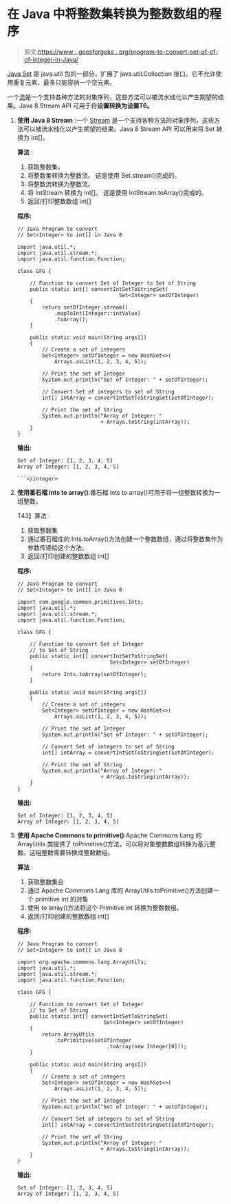 # 在 Java 中将整数集转换为整数数组的程序

> 原文:[https://www . geesforgeks . org/program-to-convert-set-of-of-of-integer-in-Java/](https://www.geeksforgeeks.org/program-to-convert-set-of-integer-to-array-of-integer-in-java/)

[Java Set](https://www.geeksforgeeks.org/set-in-java/) 是 java.util 包的一部分，扩展了 java.util.Collection 接口。它不允许使用重复元素，最多只能容纳一个空元素。

一个[流](https://www.geeksforgeeks.org/stream-in-java/)是一个支持各种方法的对象序列，这些方法可以被流水线化以产生期望的结果。Java 8 Stream API 可用于将**设置<integer>转换为<string>设置</string></integer>T6。**

1.  **使用 Java 8 Stream** :一个 [Stream](https://www.geeksforgeeks.org/stream-in-java/) 是一个支持各种方法的对象序列，这些方法可以被流水线化以产生期望的结果。Java 8 Stream API 可以用来将 Set <integer>转换为 int[]。

    **算法** :

    1.  获取整数集。
    2.  将整数集转换为整数流。
        这是使用 Set.stream()完成的。
    3.  将整数流转换为整数流。
    4.  将 IntStream 转换为 int[]。
        这是使用 IntStream.toArray()完成的。
    5.  返回/打印整数数组 int[]

    **程序:**

    ```
    // Java Program to convert
    // Set<Integer> to int[] in Java 8

    import java.util.*;
    import java.util.stream.*;
    import java.util.function.Function;

    class GFG {

        // Function to convert Set of Integer to Set of String
        public static int[] convertIntSetToStringSet(
                                     Set<Integer> setOfInteger)
        {
            return setOfInteger.stream()
                .mapToInt(Integer::intValue)
                .toArray();
        }

        public static void main(String args[])
        {
            // Create a set of integers
            Set<Integer> setOfInteger = new HashSet<>(
                Arrays.asList(1, 2, 3, 4, 5));

            // Print the set of Integer
            System.out.println("Set of Integer: " + setOfInteger);

            // Convert Set of integers to set of String
            int[] intArray = convertIntSetToStringSet(setOfInteger);

            // Print the set of String
            System.out.println("Array of Integer: "
                               + Arrays.toString(intArray));
        }
    }
    ```

    **输出:**

    ```
    Set of Integer: [1, 2, 3, 4, 5]
    Array of Integer: [1, 2, 3, 4, 5]

    ```</integer> 
2.  **使用番石榴 ints to array()**:番石榴 ints to array()可用于将一组整数转换为一组整数。

    T43】算法 :

    1.  获取整数集
    2.  通过番石榴库的 Ints.toArray()方法创建一个整数数组，通过将整数集作为参数传递给这个方法。
    3.  返回/打印创建的整数数组 int[]

    **程序:**

    ```
    // Java Program to convert
    // Set<Integer> to int[] in Java 8

    import com.google.common.primitives.Ints;
    import java.util.*;
    import java.util.stream.*;
    import java.util.function.Function;

    class GFG {

        // Function to convert Set of Integer
        // to Set of String
        public static int[] convertIntSetToStringSet(
                                  Set<Integer> setOfInteger)
        {
            return Ints.toArray(setOfInteger);
        }

        public static void main(String args[])
        {
            // Create a set of integers
            Set<Integer> setOfInteger = new HashSet<>(
                Arrays.asList(1, 2, 3, 4, 5));

            // Print the set of Integer
            System.out.println("Set of Integer: " + setOfInteger);

            // Convert Set of integers to set of String
            int[] intArray = convertIntSetToStringSet(setOfInteger);

            // Print the set of String
            System.out.println("Array of Integer: "
                               + Arrays.toString(intArray));
        }
    }
    ```

    **输出:**

    ```
    Set of Integer: [1, 2, 3, 4, 5]
    Array of Integer: [1, 2, 3, 4, 5]

    ```

3.  **使用 Apache Commons to primitive()**:Apache Commons Lang 的 ArrayUtils 类提供了 toPrimitive()方法，可以将对象整数数组转换为基元整数。这组整数需要转换成整数数组。

    **算法** :

    1.  获取整数集合
    2.  通过 Apache Commons Lang 库的 ArrayUtils.toPrimitive()方法创建一个 primitive int 的对象
    3.  使用 to array()方法将这个 Primitive int 转换为整数数组。
    4.  返回/打印创建的整数数组 int[]

    **程序:**

    ```
    // Java Program to convert
    // Set<Integer> to int[] in Java 8

    import org.apache.commons.lang.ArrayUtils;
    import java.util.*;
    import java.util.stream.*;
    import java.util.function.Function;

    class GFG {

        // Function to convert Set of Integer
        // to Set of String
        public static int[] convertIntSetToStringSet(
                                Set<Integer> setOfInteger)
        {
            return ArrayUtils
                .toPrimitive(setOfInteger
                                 .toArray(new Integer[0]));
        }

        public static void main(String args[])
        {
            // Create a set of integers
            Set<Integer> setOfInteger = new HashSet<>(
                Arrays.asList(1, 2, 3, 4, 5));

            // Print the set of Integer
            System.out.println("Set of Integer: " + setOfInteger);

            // Convert Set of integers to set of String
            int[] intArray = convertIntSetToStringSet(setOfInteger);

            // Print the set of String
            System.out.println("Array of Integer: "
                               + Arrays.toString(intArray));
        }
    }
    ```

    **输出:**

    ```
    Set of Integer: [1, 2, 3, 4, 5]
    Array of Integer: [1, 2, 3, 4, 5]

    ```